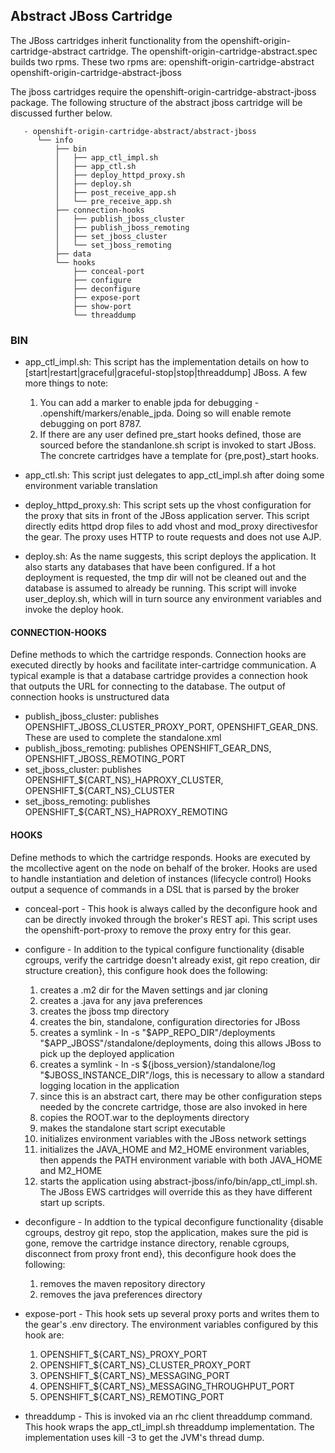 ## Abstract JBoss Cartridge ##

The JBoss cartridges inherit functionality from the openshift-origin-cartridge-abstract cartridge. The openshift-origin-cartridge-abstract.spec builds two rpms.  These two rpms are:
openshift-origin-cartridge-abstract
openshift-origin-cartridge-abstract-jboss

The jboss cartridges require the openshift-origin-cartridge-abstract-jboss package. The following structure of the abstract jboss cartridge will be discussed further below.

       - openshift-origin-cartridge-abstract/abstract-jboss
          └── info
              ├── bin
              │   ├── app_ctl_impl.sh
              │   ├── app_ctl.sh
              │   ├── deploy_httpd_proxy.sh
              │   ├── deploy.sh
              │   ├── post_receive_app.sh
              │   └── pre_receive_app.sh
              ├── connection-hooks
              │   ├── publish_jboss_cluster
              │   ├── publish_jboss_remoting
              │   ├── set_jboss_cluster
              │   └── set_jboss_remoting
              ├── data
              └── hooks
                  ├── conceal-port
                  ├── configure
                  ├── deconfigure
                  ├── expose-port
                  ├── show-port
                  └── threaddump

### BIN ###

- app_ctl_impl.sh: This script has the implementation details on how to [start|restart|graceful|graceful-stop|stop|threaddump] JBoss.  A few more things to note:
    1. You can add a marker to enable jpda for debugging - .openshift/markers/enable_jpda.  Doing so will enable remote debugging on port 8787.
    2. If there are any user defined pre_start hooks defined, those are sourced before the standanlone.sh script is invoked to start JBoss. The concrete cartridges have a template for {pre,post}_start hooks.

- app_ctl.sh: This script just delegates to app_ctl_impl.sh after doing some environment variable translation

- deploy_httpd_proxy.sh: This script sets up the vhost configuration for the proxy that sits in front of the JBoss application server.  This script directly edits httpd drop files to add vhost and mod_proxy directivesfor the gear. The proxy uses HTTP to route requests and does not use AJP.

- deploy.sh: As the name suggests, this script deploys the application.  It also starts any databases that have been configured.  If a hot deployment is requested, the tmp dir will not be cleaned out and the database is assumed to already be running. This script will invoke user_deploy.sh, which will in turn source any environment variables and invoke the deploy hook.

#### CONNECTION-HOOKS ####

Define methods to which the cartridge responds. Connection hooks are executed directly by hooks and facilitate inter-cartridge communication. A typical example is that a database cartridge provides a connection hook that outputs the URL for connecting to the database. The output of connection hooks is unstructured data

- publish_jboss_cluster: publishes OPENSHIFT_JBOSS_CLUSTER_PROXY_PORT, OPENSHIFT_GEAR_DNS.  These are used to complete the standalone.xml
- publish_jboss_remoting: publishes OPENSHIFT_GEAR_DNS, OPENSHIFT_JBOSS_REMOTING_PORT
- set_jboss_cluster: publishes OPENSHIFT_${CART_NS}_HAPROXY_CLUSTER, OPENSHIFT_${CART_NS}_CLUSTER
- set_jboss_remoting: publishes OPENSHIFT_${CART_NS}_HAPROXY_REMOTING

#### HOOKS ####

Define methods to which the cartridge responds. Hooks are executed by the mcollective agent on the node on behalf of the broker. Hooks are used to handle instantiation and deletion of instances (lifecycle control) Hooks output a sequence of commands in a DSL that is parsed by the broker

- conceal-port - This hook is always called by the deconfigure hook and can be directly invoked through the broker's REST api. This script uses the openshift-port-proxy to remove the proxy entry for this gear.

- configure - In addition to the typical configure functionality {disable cgroups, verify the cartridge doesn't already exist, git repo creation, dir structure creation}, this configure hook does the following:
    1. creates a .m2 dir for the Maven settings and jar cloning
    2. creates a .java for any java preferences
    3. creates the jboss tmp directory
    4. creates the bin, standalone, configuration directories for JBoss
    5. creates a symlink - ln -s "$APP_REPO_DIR"/deployments "$APP_JBOSS"/standalone/deployments, doing this allows JBoss to pick up the deployed application
    6. creates a symlink - ln -s ${jboss_version}/standalone/log "$JBOSS_INSTANCE_DIR"/logs, this is necessary to allow a standard logging location in the application
    7. since this is an abstract cart, there may be other configuration steps needed by the concrete cartridge, those are also invoked in here
    8. copies the ROOT.war to the deployments directory
    9. makes the standalone start script executable
    10. initializes environment variables with the JBoss network settings
    11. initializes the JAVA_HOME and M2_HOME environment variables, then appends the PATH environment variable with both JAVA_HOME and M2_HOME
    12. starts the application using abstract-jboss/info/bin/app_ctl_impl.sh.  The JBoss EWS cartridges will override this as they have different start up scripts.

- deconfigure - In addtion to the typical deconfigure functionality {disable cgroups, destroy git repo, stop the application, makes sure the pid is gone, remove the cartridge instance directory, renable cgroups, disconnect from proxy front end}, this deconfigure hook does the following:
    1. removes the maven repository directory
    2. removes the java preferences directory

- expose-port - This hook sets up several proxy ports and writes them to the gear's .env directory.  The environment variables configured by this hook are:
    1. OPENSHIFT_${CART_NS}_PROXY_PORT
    2. OPENSHIFT_${CART_NS}_CLUSTER_PROXY_PORT
    3. OPENSHIFT_${CART_NS}_MESSAGING_PORT
    4. OPENSHIFT_${CART_NS}_MESSAGING_THROUGHPUT_PORT
    5. OPENSHIFT_${CART_NS}_REMOTING_PORT

- threaddump - This is invoked via an rhc client threaddump command.  This hook wraps the app_ctl_impl.sh threaddump implementation.  The implementation uses kill -3 to get the JVM's thread dump.


